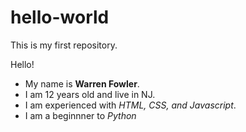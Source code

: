 # hello-world
This is my first repository.

Hello! 

- My name is **Warren Fowler**. 
- I am 12 years old and live in NJ.
-  I am experienced with _HTML, CSS, and Javascript_.
-  I am a beginnner to _Python_


